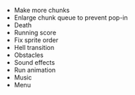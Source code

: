 - Make more chunks
- Enlarge chunk queue to prevent pop-in
- Death
- Running score
- Fix sprite order
- Hell transition
- Obstacles
- Sound effects
- Run animation
- Music
- Menu
